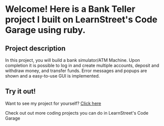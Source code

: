 
Welcome! Here is a Bank Teller project I built on LearnStreet's Code Garage using ruby.
===============================================================================================================

Project description
-------------------------

In this project, you will build a bank simulator/ATM Machine. Upon completion it is possible to log in and create multiple accounts, deposit and withdraw money, and transfer funds. Error messages and popups are shown and a easy-to-use GUI is implemented.


Try it out!
--------------

Want to see my project for yourself? [Click here](http://www.learnstreet.com//view_profile/527c247376b99c5cc300250d/project)

Check out out more coding projects you can do in LearnStreet's Code Garage
		